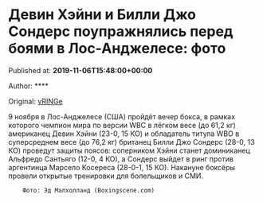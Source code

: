 
# Девин Хэйни и Билли Джо Сондерс поупражнялись перед боями в Лос-Анджелесе: фото

Published at: **2019-11-06T15:48:00+00:00**

Author: ****

Original: [vRINGe](https://vringe.com/photo/129284-devin-kheyni-i-billi-dzho-sonders-pouprazhnyalis-pered-boyami-v-los-andzhelese-foto.htm)

9 ноября в Лос-Анджелесе (США) пройдёт вечер бокса, в рамках которого чемпион мира по версии WBC в лёгком весе (до 61,2 кг) американец Девин Хэйни (23-0, 15 КО) и обладатель титула WBO в суперсреднем весе (до 76,2 кг) британец Билли Джо Сондерс (28-0, 13 КО) проведут защиты поясов: соперником Хэйни станет доминиканец Альфредо Сантьяго (12-0, 4 КО), а Сондерс выйдет в ринг против аргентинца Марсело Косереса (28-0-1, 15 КО).
Накануне боксёры провели открытые тренировки для болельщиков и СМИ.

        Фото: Эд Малхолланд (Boxingscene.com)
      
